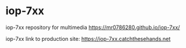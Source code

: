 # iop-7xx
iop-7xx repository for multimedia
https://mr0786280.github.io/iop-7xx/

iop-7xx link to production site:
https://iop-7xx.catchthesehands.net
